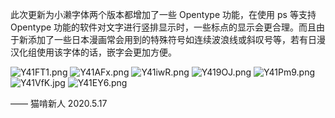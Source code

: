 此次更新为小濑字体两个版本都增加了一些 Opentype 功能，在使用 ps 等支持 Opentype 功能的软件对文字进行竖排显示时，一些标点的显示会更合理。而且由于新添加了一些日本漫画常会用到的特殊符号如连续波浪线或斜叹号等，若有日漫汉化组使用该字体的话，嵌字会更加方便。

![Y41FT1.png](https://s1.ax1x.com/2020/05/19/Y41FT1.png)
![Y41AFx.png](https://s1.ax1x.com/2020/05/19/Y41AFx.png)
![Y41iwR.png](https://s1.ax1x.com/2020/05/19/Y41iwR.png)
![Y419OJ.png](https://s1.ax1x.com/2020/05/19/Y419OJ.png)
![Y41Pm9.png](https://s1.ax1x.com/2020/05/19/Y41Pm9.png)
![Y41VfK.jpg](https://s1.ax1x.com/2020/05/19/Y41VfK.jpg)
![Y41EY6.png](https://s1.ax1x.com/2020/05/19/Y41EY6.png)



—— 猫啃新人 2020.5.17